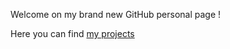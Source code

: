 Welcome on my brand new GitHub personal page !

Here you can find [my projects](https://github.com/Seb-man60/main/blob/main/README.md)
